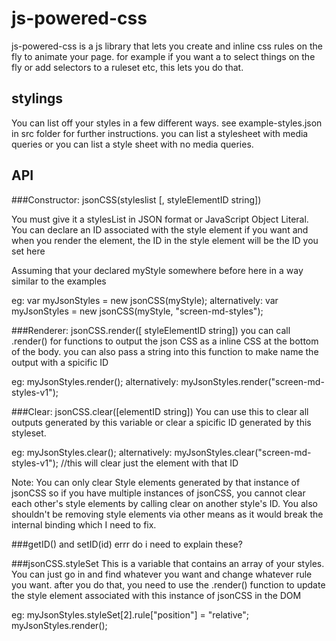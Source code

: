 # js-powered-css
js-powered-css is a js library that lets you create and inline css rules on the fly to animate your page. for example if you want a to select things on the fly or add selectors to a ruleset etc, this lets you do that. 

## stylings
You can list off your styles in a few different ways. see example-styles.json in src folder for further instructions. you can list a stylesheet with media queries or you can list a style sheet with no media queries.

## API
###Constructor: 
jsonCSS(styleslist [, styleElementID string])

You must give it a stylesList in JSON format or JavaScript Object Literal. You can declare an ID associated with the style element if you want and when you render the element, the ID in the style element will be the ID you set here

Assuming that your declared myStyle somewhere before here in a way similar to the examples

eg: var myJsonStyles = new jsonCSS(myStyle);
alternatively: var myJsonStyles = new jsonCSS(myStyle, "screen-md-styles");

###Renderer:
jsonCSS.render([ styleElementID string])
you can call .render() for functions to output the json CSS as a inline CSS at the bottom of the body. you can also pass a string into this function to make name the output with a spicific ID

eg: myJsonStyles.render();
alternatively: myJsonStyles.render("screen-md-styles-v1");

###Clear:
jsonCSS.clear([elementID string])
You can use this to clear all outputs generated by this variable or clear a spicific ID generated by this styleset. 

eg: myJsonStyles.clear();
alternatively: myJsonStyles.clear("screen-md-styles-v1"); //this will clear just the element with that ID

Note: You can only clear Style elements generated by that instance of jsonCSS so if you have multiple instances of jsonCSS, you cannot clear each other's style elements by calling clear on another style's ID. You also shouldn't be removing style elements via other means as it would break the internal binding which I need to fix.

###getID() and setID(id)
errr do i need to explain these?

###jsonCSS.styleSet
This is a variable that contains an array of your styles. You can just go in and find whatever you want and change whatever rule you want. after you do that, you need to use the .render() function to update the style element associated with this instance of jsonCSS in the DOM

eg: myJsonStyles.styleSet[2].rule["position"] = "relative"; myJsonStyles.render();